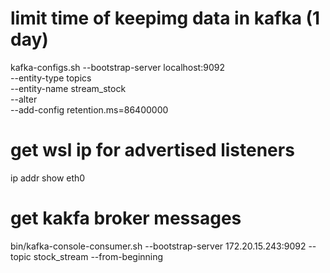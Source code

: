 # limit time of keepimg data in kafka (1 day)
kafka-configs.sh --bootstrap-server localhost:9092 \
  --entity-type topics \
  --entity-name stream_stock \
  --alter \
  --add-config retention.ms=86400000

# get wsl ip for advertised listeners
ip addr show eth0

# get kakfa broker messages
bin/kafka-console-consumer.sh --bootstrap-server 172.20.15.243:9092 --topic stock_stream --from-beginning